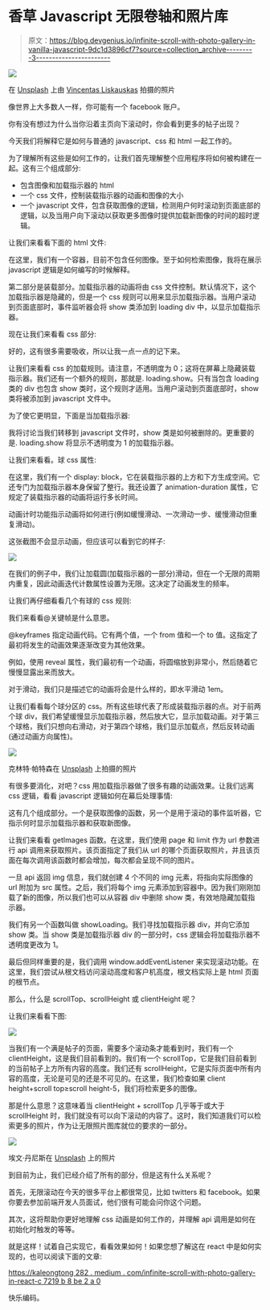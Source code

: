 # 香草 Javascript 无限卷轴和照片库

> 原文：<https://blog.devgenius.io/infinite-scroll-with-photo-gallery-in-vanilla-javascript-9dc1d3896cf7?source=collection_archive---------3----------------------->

![](img/8d860c52d00713c65d57aaa129410299.png)

在 [Unsplash](https://unsplash.com?utm_source=medium&utm_medium=referral) 上由 [Vincentas Liskauskas](https://unsplash.com/@vincentas_?utm_source=medium&utm_medium=referral) 拍摄的照片

像世界上大多数人一样，你可能有一个 facebook 账户。

你有没有想过为什么当你沿着主页向下滚动时，你会看到更多的帖子出现？

今天我们将解释它是如何与普通的 javascript、css 和 html 一起工作的。

为了理解所有这些是如何工作的，让我们首先理解整个应用程序将如何被构建在一起。这有三个组成部分:

*   包含图像和加载指示器的 html
*   一个 css 文件，控制装载指示器的动画和图像的大小
*   一个 javascript 文件，包含获取图像的逻辑，检测用户何时滚动到页面底部的逻辑，以及当用户向下滚动以获取更多图像时提供加载新图像的时间的超时逻辑。

让我们来看看下面的 html 文件:

在这里，我们有一个容器，目前不包含任何图像。至于如何检索图像，我将在展示 javascript 逻辑是如何编写的时候解释。

第二部分是装载部分。加载指示器的动画将由 css 文件控制。默认情况下，这个加载指示器是隐藏的，但是一个 css 规则可以用来显示加载指示器。当用户滚动到页面底部时，事件监听器会将 show 类添加到 loading div 中，以显示加载指示器。

现在让我们来看看 css 部分:

好的，这有很多需要吸收，所以让我一点一点的记下来。

让我们来看看 css 的加载规则。请注意，不透明度为 0；这将在屏幕上隐藏装载指示器。我们还有一个额外的规则，那就是. loading.show。只有当包含 loading 类的 div 也包含 show 类时，这个规则才适用。当用户滚动到页面底部时，show 类将被添加到 javascript 文件中。

为了使它更明显，下面是当加载指示器:

我将讨论当我们转移到 javascript 文件时，show 类是如何被删除的。更重要的是. loading.show 将显示不透明度为 1 的加载指示器。

让我们来看看。球 css 属性:

在这里，我们有一个 display: block，它在装载指示器的上方和下方生成空间。它还专门为加载指示器本身保留了整行。我还设置了 animation-duration 属性，它规定了装载指示器的动画将运行多长时间。

动画计时功能指示动画将如何进行(例如缓慢滑动、一次滑动一步、缓慢滑动但重复滑动)。

这张截图不会显示动画，但应该可以看到它的样子:

![](img/6f3f83074855e96c8ac61174fc715fbf.png)

在我们的例子中，我们让加载圆(加载指示器的一部分)滑动，但在一个无限的周期内重复，因此动画迭代计数属性设置为无限。这决定了动画发生的频率。

让我们再仔细看看几个有球的 css 规则:

我们来看看@关键帧是什么意思。

@keyframes 指定动画代码。它有两个值，一个 from 值和一个 to 值。这指定了最初将发生的动画效果逐渐改变为其他效果。

例如，使用 reveal 属性，我们最初有一个动画，将圆缩放到非常小，然后随着它慢慢显露出来而放大。

对于滑动，我们只是描述它的动画将会是什么样的，即水平滑动 1em。

让我们看看每个球分区的 css。所有这些球代表了形成装载指示器的点。对于前两个球 div，我们希望缓慢显示加载指示器，然后放大它，显示加载动画。对于第三个球格，我们只想向右滑动，对于第四个球格，我们显示加载点，然后反转动画(通过动画方向属性)。

![](img/7955d090d4f7ea26760d27f3460ead43.png)

克林特·帕特森在 [Unsplash](https://unsplash.com?utm_source=medium&utm_medium=referral) 上拍摄的照片

有很多要消化，对吧？css 用加载指示器做了很多有趣的动画效果。让我们远离 css 逻辑，看看 javascript 逻辑如何在幕后处理事情:

这有几个组成部分。一个是获取图像的函数，另一个是用于滚动的事件监听器，它指示何时显示加载指示器和获取新图像。

让我们来看看 getImages 函数。在这里，我们使用 page 和 limit 作为 url 参数进行 api 调用来获取照片。该页面指定了我们从 url 的哪个页面获取照片，并且该页面在每次调用该函数时都会增加，每次都会呈现不同的图片。

一旦 api 返回 img 信息，我们就创建 4 个不同的 img 元素，将指向实际图像的 url 附加为 src 属性。之后，我们将每个 img 元素添加到容器中。因为我们刚刚加载了新的图像，所以我们也可以从容器 div 中删除 show 类，有效地隐藏加载指示器。

我们有另一个函数叫做 showLoading。我们寻找加载指示器 div，并向它添加 show 类。当 show 类是加载指示器 div 的一部分时，css 逻辑会将加载指示器不透明度更改为 1。

最后但同样重要的是，我们调用 window.addEventListener 来实现滚动功能。在这里，我们尝试从根文档访问滚动高度和客户机高度，根文档实际上是 html 页面的根节点。

那么，什么是 scrollTop、scrollHeight 或 clientHeight 呢？

让我们来看看下图:

![](img/e62e3ca17c735d126582f332f4536e87.png)

当我们有一个满是帖子的页面，需要多个滚动条才能看到时，我们有一个 clientHeight，这是我们目前看到的。我们有一个 scrollTop，它是我们目前看到的当前帖子上方所有内容的高度。我们还有 scrollHeight，它是实际页面中所有内容的高度，无论是可见的还是不可见的。在这里，我们检查如果 client height+scroll top≥scroll height-5，我们将检索更多的图像。

那是什么意思？这意味着当 clientHeight + scrollTop 几乎等于或大于 scrollHeight 时，我们就没有可以向下滚动的内容了。这时，我们知道我们可以检索更多的照片，作为让无限照片图库就位的要求的一部分。

![](img/db1b0dff5a927f0be0f32197b0aa74be.png)

埃文·丹尼斯在 [Unsplash](https://unsplash.com?utm_source=medium&utm_medium=referral) 上的照片

到目前为止，我们已经介绍了所有的部分，但是这有什么关系呢？

首先，无限滚动在今天的很多平台上都很常见，比如 twitters 和 facebook。如果你要去参加前端开发人员面试，他们很有可能会问你这个问题。

其次，这将帮助你更好地理解 css 动画是如何工作的，并理解 api 调用是如何在初始化时触发的等等。

就是这样！试着自己实现它，看看效果如何！如果您想了解这在 react 中是如何实现的，也可以阅读下面的文章:

[https://kaleongtong 282 . medium . com/infinite-scroll-with-photo-gallery-in-react-c 7219 b 8 be 2 a 0](https://kaleongtong282.medium.com/infinite-scroll-with-photo-gallery-in-react-c7219b8be2a0)

快乐编码。
